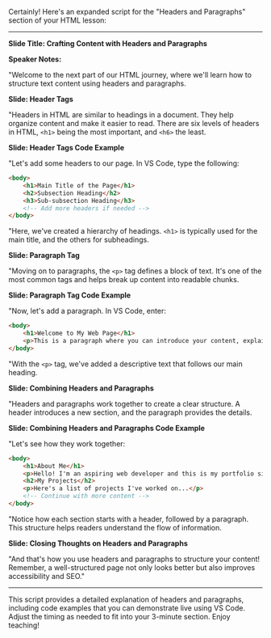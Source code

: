 Certainly! Here's an expanded script for the "Headers and Paragraphs" section of your HTML lesson:

---

**Slide Title: Crafting Content with Headers and Paragraphs**

**Speaker Notes:**

"Welcome to the next part of our HTML journey, where we'll learn how to structure text content using headers and paragraphs.

**Slide: Header Tags**

"Headers in HTML are similar to headings in a document. They help organize content and make it easier to read. There are six levels of headers in HTML, `<h1>` being the most important, and `<h6>` the least.

**Slide: Header Tags Code Example**

"Let's add some headers to our page. In VS Code, type the following:

```html
<body>
    <h1>Main Title of the Page</h1>
    <h2>Subsection Heading</h2>
    <h3>Sub-subsection Heading</h3>
    <!-- Add more headers if needed -->
</body>
```

"Here, we've created a hierarchy of headings. `<h1>` is typically used for the main title, and the others for subheadings.

**Slide: Paragraph Tag**

"Moving on to paragraphs, the `<p>` tag defines a block of text. It's one of the most common tags and helps break up content into readable chunks.

**Slide: Paragraph Tag Code Example**

"Now, let's add a paragraph. In VS Code, enter:

```html
<body>
    <h1>Welcome to My Web Page</h1>
    <p>This is a paragraph where you can introduce your content, explain what your site is about, or share any information you'd like your visitors to know.</p>
</body>
```

"With the `<p>` tag, we've added a descriptive text that follows our main heading.

**Slide: Combining Headers and Paragraphs**

"Headers and paragraphs work together to create a clear structure. A header introduces a new section, and the paragraph provides the details.

**Slide: Combining Headers and Paragraphs Code Example**

"Let's see how they work together:

```html
<body>
    <h1>About Me</h1>
    <p>Hello! I'm an aspiring web developer and this is my portfolio site.</p>
    <h2>My Projects</h2>
    <p>Here's a list of projects I've worked on...</p>
    <!-- Continue with more content -->
</body>
```

"Notice how each section starts with a header, followed by a paragraph. This structure helps readers understand the flow of information.

**Slide: Closing Thoughts on Headers and Paragraphs**

"And that's how you use headers and paragraphs to structure your content! Remember, a well-structured page not only looks better but also improves accessibility and SEO."

---

This script provides a detailed explanation of headers and paragraphs, including code examples that you can demonstrate live using VS Code. Adjust the timing as needed to fit into your 3-minute section. Enjoy teaching!